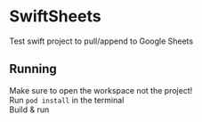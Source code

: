 # SwiftSheets
Test swift project to pull/append to Google Sheets

## Running
Make sure to open the workspace not the project!   
Run `pod install` in the terminal   
Build & run
